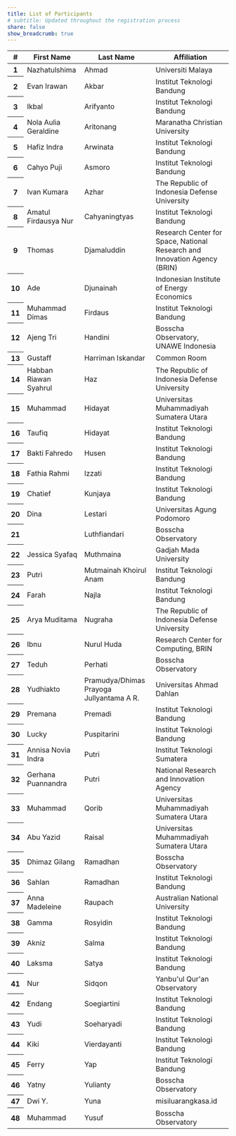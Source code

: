 ```yaml
---
title: List of Participants
# subtitle: Updated throughout the registration process
share: false
show_breadcrumb: true
---
```


<table class="table table-striped">
  <thead>
    <tr>
      <th scope="col">#</th>
      <th scope="col">First Name</th>
      <th scope="col">Last Name</th>
      <th scope="col">Affiliation</th>
    </tr>
  </thead>
  <tbody>
    <tr>
      <th scope="row">1</th>
      <td>Nazhatulshima</td>
      <td>Ahmad</td>
      <td>Universiti Malaya</td>
    </tr>
    <tr>
      <th scope="row">2</th>
      <td>Evan Irawan</td>
      <td>Akbar</td>
      <td>Institut Teknologi Bandung</td>
    </tr>
    <tr>
      <th scope="row">3</th>
      <td>Ikbal</td>
      <td>Arifyanto</td>
      <td>Institut Teknologi Bandung</td>
    </tr>
    <tr>
      <th scope="row">4</th>
      <td>Nola Aulia Geraldine</td>
      <td>Aritonang</td>
      <td>Maranatha Christian University</td>
    </tr>
    <tr>
      <th scope="row">5</th>
      <td>Hafiz Indra</td>
      <td>Arwinata</td>
      <td>Institut Teknologi Bandung</td>
    </tr>
    <tr>
      <th scope="row">6</th>
      <td>Cahyo Puji</td>
      <td>Asmoro</td>
      <td>Institut Teknologi Bandung</td>
    </tr>
    <tr>
      <th scope="row">7</th>
      <td>Ivan Kumara</td>
      <td>Azhar</td>
      <td>The Republic of Indonesia Defense University</td>
    </tr>
    <tr>
      <th scope="row">8</th>
      <td>Amatul Firdausya Nur</td>
      <td>Cahyaningtyas</td>
      <td>Institut Teknologi Bandung</td>
    </tr>
    <tr>
      <th scope="row">9</th>
      <td>Thomas</td>
      <td>Djamaluddin</td>
      <td>Research Center for Space, National Research and Innovation Agency (BRIN)</td>
    </tr>
    <tr>
      <th scope="row">10</th>
      <td>Ade</td>
      <td>Djunainah</td>
      <td>Indonesian Institute of Energy Economics</td>
    </tr>
    <tr>
      <th scope="row">11</th>
      <td>Muhammad Dimas</td>
      <td>Firdaus</td>
      <td>Institut Teknologi Bandung</td>
    </tr>
    <tr>
      <th scope="row">12</th>
      <td>Ajeng Tri</td>
      <td>Handini</td>
      <td>Bosscha Observatory, UNAWE Indonesia</td>
    </tr>
    <tr>
      <th scope="row">13</th>
      <td>Gustaff</td>
      <td>Harriman Iskandar</td>
      <td>Common Room</td>
    </tr>
    <tr>
      <th scope="row">14</th>
      <td>Habban Riawan Syahrul</td>
      <td>Haz</td>
      <td>The Republic of Indonesia Defense University</td>
    </tr>
    <tr>
      <th scope="row">15</th>
      <td>Muhammad</td>
      <td>Hidayat</td>
      <td>Universitas Muhammadiyah Sumatera Utara</td>
    </tr>
    <tr>
      <th scope="row">16</th>
      <td>Taufiq</td>
      <td>Hidayat</td>
      <td>Institut Teknologi Bandung</td>
    </tr>
    <tr>
      <th scope="row">17</th>
      <td>Bakti Fahredo</td>
      <td>Husen</td>
      <td>Institut Teknologi Bandung</td>
    </tr>
    <tr>
      <th scope="row">18</th>
      <td>Fathia Rahmi</td>
      <td>Izzati</td>
      <td>Institut Teknologi Bandung</td>
    </tr>
    <tr>
      <th scope="row">19</th>
      <td>Chatief</td>
      <td>Kunjaya</td>
      <td>Institut Teknologi Bandung</td>
    </tr>
    <tr>
      <th scope="row">20</th>
      <td>Dina</td>
      <td>Lestari</td>
      <td>Universitas Agung Podomoro</td>
    </tr>
    <tr>
      <th scope="row">21</th>
      <td></td>
      <td>Luthfiandari</td>
      <td>Bosscha Observatory</td>
    </tr>
    <tr>
      <th scope="row">22</th>
      <td>Jessica Syafaq</td>
      <td>Muthmaina</td>
      <td>Gadjah Mada University</td>
    </tr>
    <tr>
      <th scope="row">23</th>
      <td>Putri</td>
      <td>Mutmainah Khoirul Anam</td>
      <td>Institut Teknologi Bandung</td>
    </tr>
    <tr>
      <th scope="row">24</th>
      <td>Farah</td>
      <td>Najla</td>
      <td>Institut Teknologi Bandung</td>
    </tr>
    <tr>
      <th scope="row">25</th>
      <td>Arya Muditama</td>
      <td>Nugraha</td>
      <td>The Republic of Indonesia Defense University</td>
    </tr>
    <tr>
      <th scope="row">26</th>
      <td>Ibnu</td>
      <td>Nurul Huda</td>
      <td>Research Center for Computing, BRIN</td>
    </tr>
    <tr>
      <th scope="row">27</th>
      <td>Teduh</td>
      <td>Perhati</td>
      <td>Bosscha Observatory</td>
    </tr>
    <tr>
      <th scope="row">28</th>
      <td>Yudhiakto</td>
      <td>Pramudya/Dhimas Prayoga Jullyantama A R.</td>
      <td>Universitas Ahmad Dahlan</td>
    </tr>
    <tr>
      <th scope="row">29</th>
      <td>Premana</td>
      <td>Premadi</td>
      <td>Institut Teknologi Bandung</td>
    </tr>
    <tr>
      <th scope="row">30</th>
      <td>Lucky</td>
      <td>Puspitarini</td>
      <td>Institut Teknologi Bandung</td>
    </tr>
    <tr>
      <th scope="row">31</th>
      <td>Annisa Novia Indra</td>
      <td>Putri</td>
      <td>Institut Teknologi Sumatera</td>
    </tr>
    <tr>
      <th scope="row">32</th>
      <td>Gerhana Puannandra</td>
      <td>Putri</td>
      <td>National Research and Innovation Agency</td>
    </tr>
    <tr>
      <th scope="row">33</th>
      <td>Muhammad</td>
      <td>Qorib</td>
      <td>Universitas Muhammadiyah Sumatera Utara</td>
    </tr>
    <tr>
      <th scope="row">34</th>
      <td>Abu Yazid</td>
      <td>Raisal</td>
      <td>Universitas Muhammadiyah Sumatera Utara</td>
    </tr>
    <tr>
      <th scope="row">35</th>
      <td>Dhimaz Gilang</td>
      <td>Ramadhan</td>
      <td>Bosscha Observatory</td>
    </tr>
    <tr>
      <th scope="row">36</th>
      <td>Sahlan</td>
      <td>Ramadhan</td>
      <td>Institut Teknologi Bandung</td>
    </tr>
    <tr>
      <th scope="row">37</th>
      <td>Anna Madeleine</td>
      <td>Raupach</td>
      <td>Australian National University</td>
    </tr>
    <tr>
      <th scope="row">38</th>
      <td>Gamma</td>
      <td>Rosyidin</td>
      <td>Institut Teknologi Bandung</td>
    </tr>
    <tr>
      <th scope="row">39</th>
      <td>Akniz</td>
      <td>Salma</td>
      <td>Institut Teknologi Bandung</td>
    </tr>
    <tr>
      <th scope="row">40</th>
      <td>Laksma</td>
      <td>Satya</td>
      <td>Institut Teknologi Bandung</td>
    </tr>
    <tr>
      <th scope="row">41</th>
      <td>Nur</td>
      <td>Sidqon</td>
      <td>Yanbu'ul Qur'an Observatory</td>
    </tr>
    <tr>
      <th scope="row">42</th>
      <td>Endang</td>
      <td>Soegiartini</td>
      <td>Institut Teknologi Bandung</td>
    </tr>
    <tr>
      <th scope="row">43</th>
      <td>Yudi</td>
      <td>Soeharyadi</td>
      <td>Institut Teknologi Bandung</td>
    </tr>
    <tr>
      <th scope="row">44</th>
      <td>Kiki</td>
      <td>Vierdayanti</td>
      <td>Institut Teknologi Bandung</td>
    </tr>
    <tr>
      <th scope="row">45</th>
      <td>Ferry</td>
      <td>Yap</td>
      <td>Institut Teknologi Bandung</td>
    </tr>
    <tr>
      <th scope="row">46</th>
      <td>Yatny</td>
      <td>Yulianty</td>
      <td>Bosscha Observatory</td>
    </tr>
    <tr>
      <th scope="row">47</th>
      <td>Dwi Y.</td>
      <td>Yuna</td>
      <td>misiluarangkasa.id</td>
    </tr>
    <tr>
      <th scope="row">48</th>
      <td>Muhammad</td>
      <td>Yusuf</td>
      <td>Bosscha Observatory</td>
    </tr>
  </tbody>
</table>